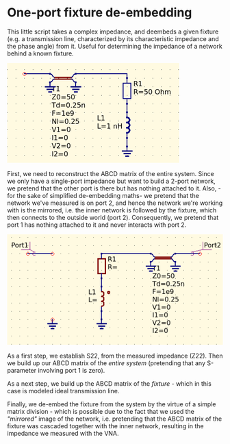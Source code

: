 # One-port fixture de-embedding

This little script takes a complex impedance, and deembeds a given fixture (e.g. a transmission line, characterized by its characteristic impedance and the phase angle) from it. Useful for determining the impedance of a network behind a known fixture.

![deembed](deembed.png)

First, we need to reconstruct the ABCD matrix of the entire system. Since we only have a single-port impedance but want to build a 2-port network, we pretend that the other port is there but has nothing attached to it. Also, -for the sake of simplified de-embedding maths- we pretend that the network we've measured is on port 2, and hence the network we're working with is the mirrored, i.e. the inner network is followed by the fixture, which then connects to the outside world (port 2). Consequently, we pretend that port 1 has nothing attached to it and never interacts with port 2.

![deembedmirror](deembedmirror.png)

As a first step, we establish S22, from the measured impedance (Z22). Then we build up our ABCD matrix of the *entire system* (pretending that any S-parameter involving port 1 is zero).

As a next step, we build up the ABCD matrix of the *fixture* - which in this case is modeled ideal transmission line.

Finally, we de-embed the fixture from the system by the virtue of a simple matrix division - which is possible due to the fact that we used the *"mirrored"* image of the network, i.e. pretending that the ABCD matrix of the fixture was cascaded together with the inner network, resulting in the impedance we measured with the VNA.

